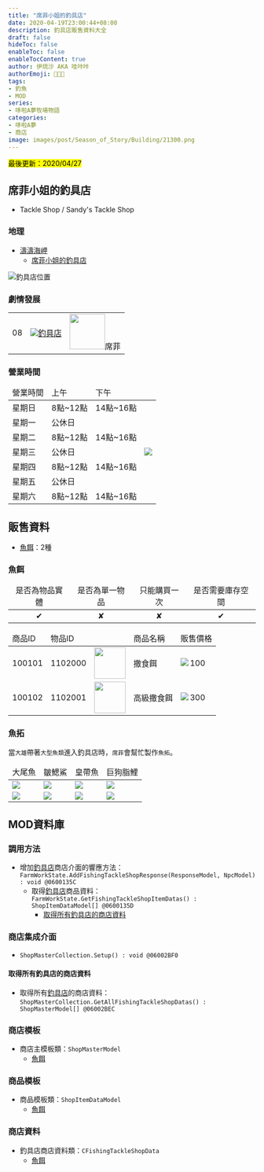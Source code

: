 ```yaml
---
title: "席菲小姐的釣具店"
date: 2020-04-19T23:00:44+08:00
description: 釣具店販售資料大全
draft: false
hideToc: false
enableToc: false
enableTocContent: true
author: 伊琉沙 AKA 哇咔咔
authorEmoji: 👩🏿‍🚀
tags: 
- 釣魚
- MOD
series:
- 哆啦A夢牧場物語
categories:
- 哆啦A夢
- 商店
image: images/post/Season_of_Story/Building/21300.png
---
```

<mark>最後更新：2020/04/27</mark>

## 席菲小姐的釣具店
+ Tackle Shop / Sandy's Tackle Shop

### 地理
+ [濤濤海岬](../doraemon-story-map-10900-zazan-cape)
    + [席菲小姐的釣具店](../doraemon-story-map-10900-zazan-cape/#席菲小姐的釣具店)

![釣具店位置](/images/post/Season_of_Story/Map/21300.png)

### 劇情發展
<table>
    <tr>
        <td>08</td>
        <td align="center"><a href="../doraemon-story-08"><img src= "/images/post/Season_of_Story/Sprite/icon_201140090.png">釣具店</a></td>
        <td align="center"><img width="72px" src= "/images/post/Season_of_Story/Sprite/icon_201041250.png">席菲</td>
    </tr>
</table>

### 營業時間
<table>
    <thead>
        <tr>
            <td>營業時間</td>
            <td>上午</td>
            <td>下午</td>
            <td></td>
        </tr>
    </thead>
    <tbody>
        <tr>
            <td>星期日</td>
            <td>8點~12點</td>
            <td>14點~16點</td>
            <td rowspan="10"><img src= "/images/post/Season_of_Story/Scene/21300-opening-time.png"></td>
        </tr>
        <tr>
            <td>星期一</td>
            <td colspan="2">公休日</td>
        </tr>
        <tr>
            <td>星期二</td>
            <td>8點~12點</td>
            <td>14點~16點</td>
        </tr>
        <tr>
            <td>星期三</td>
            <td colspan="2">公休日</td>
        </tr>        
        <tr>
            <td>星期四</td>
            <td>8點~12點</td>
            <td>14點~16點</td>
        </tr>
        <tr>
            <td>星期五</td>
            <td colspan="2">公休日</td>
        </tr>
        <tr>
            <td>星期六</td>
            <td>8點~12點</td>
            <td>14點~16點</td>
        </tr>
     </tbody>
</table>

## 販售資料
+ [魚餌](../doraemon-story-shop-21300-sandy-tackle-shop/#魚餌)：2種

### 魚餌
<table>
    <thead>
        <tr>
            <td align="center">是否為物品實體</td>
            <td align="center">是否為單一物品</td>
            <td align="center">只能購買一次</td>
            <td align="center">是否需要庫存空間</td>
        </tr>
    </thead>
    <tr>
        <td align="center">✔</td>
        <td align="center">✘</td>
        <td align="center">✘</td>
        <td align="center">✔</td>
    </tr>
</table>
<table>
    <thead>
        <tr>
            <td>商品ID</td>
            <td>物品ID</td>
            <td></td>
            <td>商品名稱</td>
            <td>販售價格</td>
        </tr>
    </thead>
    <tbody>
        <tr>
            <td>100101</td>
            <td>1102000</td>
            <td><img width= "64px" src= "/images/post/Season_of_Story/Sprite/icon_1102000.png"></td>
            <td>撒食餌</td>
            <td><img align="left" src= "/images/post/Season_of_Story/Sprite/Icon_Money_01.png">100</td>
        </tr>
        <tr>
            <td>100102</td>
            <td>1102001</td>
            <td><img width= "64px" src= "/images/post/Season_of_Story/Sprite/icon_1102001.png"></td>
            <td>高級撒食餌</td>
            <td><img align="left" src= "/images/post/Season_of_Story/Sprite/Icon_Money_01.png">300</td>
        </tr>
    </tbody>
</table>

### 魚拓
當`大雄`帶著`大型魚類`進入釣具店時，`席菲`會幫忙製作`魚拓`。

<table>
    <thead>
        <tr>
            <td>大尾魚</td>
            <td>皺鰓鯊</td>
            <td>皇帶魚</td>
            <td>巨狗脂鯉</td>
        </tr>
    </thead>
    <tbody>
        <tr>
            <td><img src= "/images/post/Season_of_Story/Sprite/icon_5000190.png"></td>
            <td><img src= "/images/post/Season_of_Story/Sprite/icon_5000188.png"></td>
            <td><img src= "/images/post/Season_of_Story/Sprite/icon_5000187.png"></td>
            <td><img src= "/images/post/Season_of_Story/Sprite/icon_5000189.png"></td>
        </tr>
        <tr>
            <td><img src= "/images/post/Season_of_Story/Texture2D/tex_goods_21300.png"></td>
            <td><img src= "/images/post/Season_of_Story/Texture2D/tex_goods_21310.png"></td>
            <td><img src= "/images/post/Season_of_Story/Texture2D/tex_goods_21320.png"></td>
            <td><img src= "/images/post/Season_of_Story/Texture2D/tex_goods_21330.png"></td>
        </tr>
    </tbody>
</table>

## MOD資料庫
### 調用方法
+ 增加[釣具店](../doraemon-story-shop-21300-sandy-tackle-shop)商店介面的響應方法：<br>`FarmWorkState.AddFishingTackleShopResponse(ResponseModel, NpcModel) : void @0600135C`
    + 取得[釣具店](../doraemon-story-shop-21300-sandy-tackle-shop/#販售資料)商品資料：<br>`FarmWorkState.GetFishingTackleShopItemDatas() : ShopItemDataModel[] @0600135D`
        + [取得所有釣具店的商店資料](../doraemon-story-shop-21300-sandy-tackle-shop/#取得所有釣具店的商店資料)

### 商店集成介面
+ `ShopMasterCollection.Setup() : void @06002BF0`

#### 取得所有釣具店的商店資料
+ 取得所有[釣具店](../doraemon-story-shop-21300-sandy-tackle-shop/#販售資料)的商店資料：<br>`ShopMasterCollection.GetAllFishingTackleShopDatas() : ShopMasterModel[] @06002BEC`

### 商店模板
+ 商店主模板類：`ShopMasterModel`
    + [魚餌](../doraemon-story-shop-21300-sandy-tackle-shop/#魚餌)

### 商品模板
+ 商品模板類：`ShopItemDataModel`
    + [魚餌](../doraemon-story-shop-21300-sandy-tackle-shop/#魚餌)

### 商店資料
+ 釣具店商店資料類：`CFishingTackleShopData`
    + [魚餌](../doraemon-story-shop-21300-sandy-tackle-shop/#魚餌)